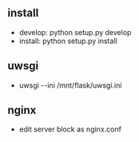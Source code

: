 
install
-------
* develop: python setup.py develop
* install: python setup.py install

uwsgi
-----
* uwsgi --ini /mnt/flask/uwsgi.ini

nginx
-----
* edit server block as nginx.conf

